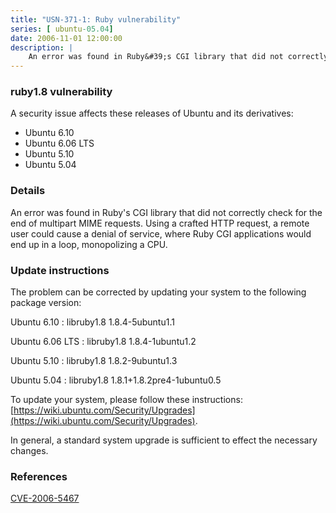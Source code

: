 ```yaml
---
title: "USN-371-1: Ruby vulnerability"
series: [ ubuntu-05.04]
date: 2006-11-01 12:00:00
description: |
    An error was found in Ruby&#39;s CGI library that did not correctly check  for the end of multipart MIME requests.  Using a crafted HTTP request, a  remote user could cause a denial of service, where Ruby CGI applications  would end up in a loop, monopolizing a CPU.
--- 
```

 
### ruby1.8 vulnerability

A security issue affects these releases of Ubuntu and its derivatives:

* Ubuntu 6.10
* Ubuntu 6.06 LTS
* Ubuntu 5.10
* Ubuntu 5.04

### Details

An error was found in Ruby&#39;s CGI library that did not correctly check for the end of multipart MIME requests. Using a crafted HTTP request, a remote user could cause a denial of service, where Ruby CGI applications would end up in a loop, monopolizing a CPU.

### Update instructions

The problem can be corrected by updating your system to the following package version:

Ubuntu 6.10
 : libruby1.8 <span>1.8.4-5ubuntu1.1</span>

Ubuntu 6.06 LTS
 : libruby1.8 <span>1.8.4-1ubuntu1.2</span>

Ubuntu 5.10
 : libruby1.8 <span>1.8.2-9ubuntu1.3</span>

Ubuntu 5.04
 : libruby1.8 <span>1.8.1+1.8.2pre4-1ubuntu0.5</span>

To update your system, please follow these instructions: [https://wiki.ubuntu.com/Security/Upgrades](https://wiki.ubuntu.com/Security/Upgrades).

In general, a standard system upgrade is sufficient to effect the necessary changes.

### References

 [CVE-2006-5467](http://people.ubuntu.com/~ubuntu-security/cve/CVE-2006-5467)
 
